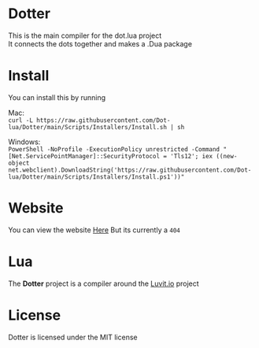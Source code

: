 # Dotter

This is the main compiler for the dot.lua project<br>
It connects the dots together and makes a .Dua package

# Install
You can install this by running

Mac:<br>
`curl -L https://raw.githubusercontent.com/Dot-lua/Dotter/main/Scripts/Installers/Install.sh | sh`

Windows:<br>
`PowerShell -NoProfile -ExecutionPolicy unrestricted -Command "[Net.ServicePointManager]::SecurityProtocol = 'Tls12'; iex ((new-object net.webclient).DownloadString('https://raw.githubusercontent.com/Dot-lua/Dotter/main/Scripts/Installers/Install.ps1'))"`

# Website
You can view the website <a href="https://dotter.cubicinc.ga">Here</a>
But its currently a `404`

# Lua
The **Dotter** project
is a compiler around the <a href="http://luvit.io">Luvit.io</a> project

# License
Dotter is licensed under the MIT license
